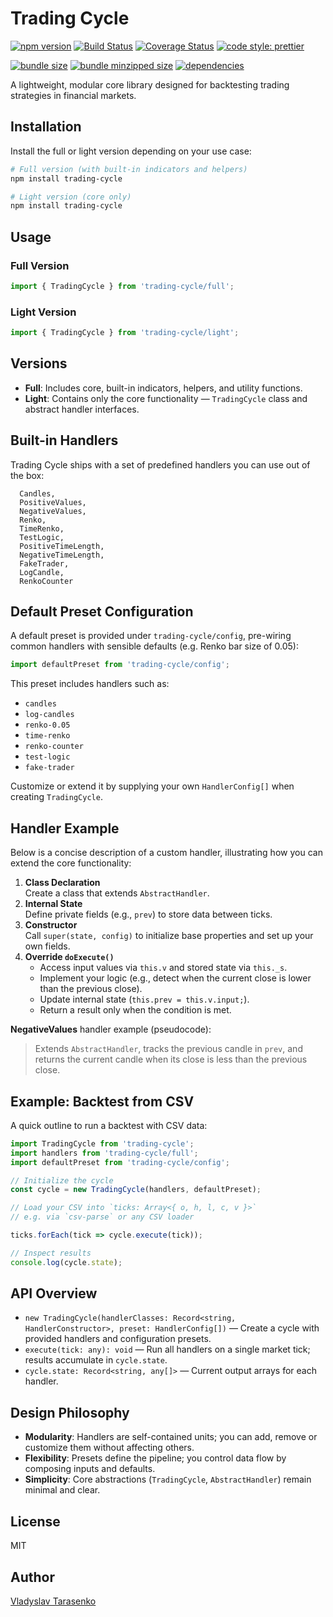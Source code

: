 # Trading Cycle

[![npm version](https://img.shields.io/npm/v/trading-cycle.svg)](https://www.npmjs.com/package/trading-cycle)  [![Build Status](https://github.com/vladtarrow/trading-cycle/actions/workflows/ci.yml/badge.svg)](https://github.com/vladtarrow/trading-cycle/actions)  [![Coverage Status](https://coveralls.io/repos/github/vladtarrow/trading-cycle/badge.svg?branch=main)](https://coveralls.io/github/vladtarrow/trading-cycle?branch=main)  [![code style: prettier](https://img.shields.io/badge/code%20style-prettier-ff69b4.svg)](https://github.com/prettier/prettier)

[![bundle size](https://badgen.net/bundlephobia/min/trading-cycle)](https://bundlephobia.com/package/trading-cycle)  [![bundle minzipped size](https://badgen.net/bundlephobia/minzip/trading-cycle)](https://bundlephobia.com/package/trading-cycle)  [![dependencies](https://badgen.net/bundlephobia/dependency-count/trading-cycle)](https://bundlephobia.com/package/trading-cycle)

A lightweight, modular core library designed for backtesting trading strategies in financial markets.

## Installation

Install the full or light version depending on your use case:

```bash
# Full version (with built-in indicators and helpers)
npm install trading-cycle

# Light version (core only)
npm install trading-cycle
```

## Usage

### Full Version

```ts
import { TradingCycle } from 'trading-cycle/full';
```

### Light Version

```ts
import { TradingCycle } from 'trading-cycle/light';
```

## Versions

- **Full**: Includes core, built-in indicators, helpers, and utility functions.
- **Light**: Contains only the core functionality — `TradingCycle` class and abstract handler interfaces.

## Built-in Handlers

Trading Cycle ships with a set of predefined handlers you can use out of the box:

```
  Candles,
  PositiveValues,
  NegativeValues,
  Renko,
  TimeRenko,
  TestLogic,
  PositiveTimeLength,
  NegativeTimeLength,
  FakeTrader,
  LogCandle,
  RenkoCounter
```

## Default Preset Configuration

A default preset is provided under `trading-cycle/config`, pre-wiring common handlers with sensible defaults (e.g. Renko bar size of 0.05):

```ts
import defaultPreset from 'trading-cycle/config';
```

This preset includes handlers such as:
- `candles`
- `log-candles`
- `renko-0.05`
- `time-renko`
- `renko-counter`
- `test-logic`
- `fake-trader`

Customize or extend it by supplying your own `HandlerConfig[]` when creating `TradingCycle`.

## Handler Example

Below is a concise description of a custom handler, illustrating how you can extend the core functionality:

1. **Class Declaration**  
   Create a class that extends `AbstractHandler`.
2. **Internal State**  
   Define private fields (e.g., `prev`) to store data between ticks.
3. **Constructor**  
   Call `super(state, config)` to initialize base properties and set up your own fields.
4. **Override `doExecute()`**
   - Access input values via `this.v` and stored state via `this._s`.
   - Implement your logic (e.g., detect when the current close is lower than the previous close).
   - Update internal state (`this.prev = this.v.input;`).
   - Return a result only when the condition is met.

**NegativeValues** handler example (pseudocode):

> Extends `AbstractHandler`, tracks the previous candle in `prev`, and returns the current candle when its close is less than the previous close.

## Example: Backtest from CSV

A quick outline to run a backtest with CSV data:

```ts
import TradingCycle from 'trading-cycle';
import handlers from 'trading-cycle/full';
import defaultPreset from 'trading-cycle/config';

// Initialize the cycle
const cycle = new TradingCycle(handlers, defaultPreset);

// Load your CSV into `ticks: Array<{ o, h, l, c, v }>`
// e.g. via `csv-parse` or any CSV loader

ticks.forEach(tick => cycle.execute(tick));

// Inspect results
console.log(cycle.state);
```

## API Overview

- `new TradingCycle(handlerClasses: Record<string, HandlerConstructor>, preset: HandlerConfig[])` — Create a cycle with provided handlers and configuration presets.
- `execute(tick: any): void` — Run all handlers on a single market tick; results accumulate in `cycle.state`.
- `cycle.state: Record<string, any[]>` — Current output arrays for each handler.

## Design Philosophy

- **Modularity**: Handlers are self-contained units; you can add, remove or customize them without affecting others.
- **Flexibility**: Presets define the pipeline; you control data flow by composing inputs and defaults.
- **Simplicity**: Core abstractions (`TradingCycle`, `AbstractHandler`) remain minimal and clear.

## License

MIT

## Author

[Vladyslav Tarasenko](https://github.com/vladtarrow)

